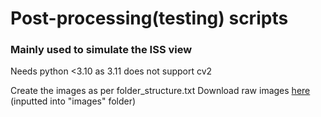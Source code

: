 # Post-processing(testing) scripts
### Mainly used to simulate the ISS view

Needs python <3.10 as 3.11 does not support cv2


Create the images as per folder_structure.txt
Download raw images [here](https://s3.eu-west-2.amazonaws.com/learning-resources-production/projects/astropi-ndvi/2cc9d1033d9c4f05388632e7912a4bb5531b3d94/en/resources/astropi-ndvi-en-resources.zip) (inputted into "images" folder)